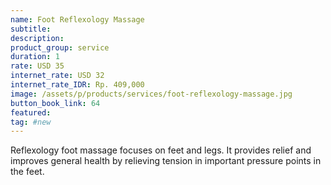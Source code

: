 ```yaml
---
name: Foot Reflexology Massage
subtitle:
description:
product_group: service
duration: 1
rate: USD 35
internet_rate: USD 32
internet_rate_IDR: Rp. 409,000
image: /assets/p/products/services/foot-reflexology-massage.jpg
button_book_link: 64
featured:
tag: #new
---
```

Reflexology foot massage focuses on feet and legs. It provides relief and improves general health by relieving tension in important pressure points in the feet.
